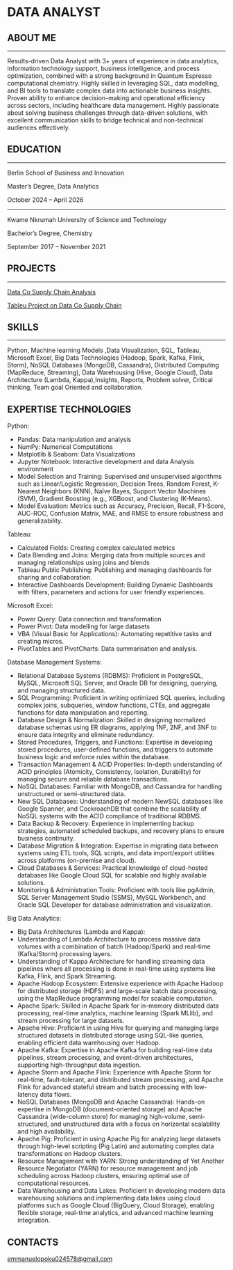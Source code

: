 # DATA ANALYST

## ABOUT ME 
--------------
Results-driven Data Analyst with 3+ years of experience in data analytics, information technology support, business intelligence, and process optimization, combined with a strong background in Quantum Espresso computational chemistry. Highly skilled in leveraging SQL, data modelling, and BI tools to translate complex data into actionable business insights. Proven ability to enhance decision-making and operational efficiency across sectors, including healthcare data management. Highly passionate about solving business challenges through data-driven solutions, with excellent communication skills to bridge technical and non-technical audiences effectively.

## EDUCATION
----------------
Berlin School of Business and Innovation

Master’s Degree, Data Analytics

October 2024 – April 2026

-------
Kwame Nkrumah University of Science and Technology

Bachelor’s Degree, Chemistry

September 2017 – November 2021



## PROJECTS
----------------

[Data Co Supply Chain Analysis](https://opoku370.github.io/ )

[Tableu Project on Data Co Supply Chain](https://public.tableau.com/app/profile/emmanuel.opoku3814/viz/SupplyChainTableauDashboard/SalesDashboard?publish=yes )



## SKILLS
------------

Python, Machine learning Models ,Data Visualization, SQL, Tableau, Microsoft Excel, Big Data Technologies (Hadoop, Spark, Kafka, Flink, Storm), NoSQL Databases (MongoDB, Cassandra), Distributed Computing (MapReduce, Streaming), Data Warehousing (Hive, Google Cloud), Data Architecture (Lambda, Kappa),Insights, Reports, Problem solver, Critical thinking, Team goal Oriented and collaboration.



EXPERTISE TECHNOLOGIES
--------------

Python:
-	Pandas: Data manipulation and analysis
-	NumPy: Numerical Computations
-	Matplotlib & Seaborn: Data Visualizations
-	Jupyter Notebook: Interactive development and data Analysis environment
- Model Selection and Training: Supervised and unsupervised algorithms such as Linear/Logistic Regression, Decision Trees, Random Forest, K-Nearest Neighbors (KNN), Naïve Bayes, Support Vector Machines (SVM), Gradient Boosting (e.g., XGBoost, and Clustering (K-Means).
- Model Evaluation: Metrics such as Accuracy, Precision, Recall, F1-Score, AUC-ROC, Confusion Matrix, MAE, and RMSE to ensure robustness and generalizability.


Tableau:

-	Calculated Fields: Creating complex calculated metrics
-	Data Blending and Joins: Merging data from multiple sources and managing relationships using joins and blends
-	Tableau Public Publishing: Publishing and managing dashboards for sharing and collaboration.
-	Interactive Dashboards Development: Building Dynamic Dashboards with filters, parameters and actions for user friendly experiences.

Microsoft Excel:

-	Power Query: Data connection and transformation
-	Power Pivot: Data modelling for large datasets
-	VBA (Visual Basic for Applications): Automating repetitive tasks and creating micros.
-	PivotTables and PivotCharts: Data summarisation and analysis.


Database Management Systems:

-	Relational Database Systems (RDBMS):
Proficient in PostgreSQL, MySQL, Microsoft SQL Server, and Oracle DB for designing, querying, and managing structured data.
-	SQL Programming:
Proficient in writing optimized SQL queries, including complex joins, subqueries, window functions, CTEs, and aggregate functions for data manipulation and reporting.
-	Database Design & Normalization:
Skilled in designing normalized database schemas using ER diagrams, applying 1NF, 2NF, and 3NF to ensure data integrity and eliminate redundancy.
-	Stored Procedures, Triggers, and Functions:
Expertise in developing stored procedures, user-defined functions, and triggers to automate business logic and enforce rules within the database.
-	Transaction Management & ACID Properties:
In-depth understanding of ACID principles (Atomicity, Consistency, Isolation, Durability) for managing secure and reliable database transactions.
-	NoSQL Databases:
Familiar with MongoDB,  and Cassandra for handling unstructured or semi-structured data.
-	New SQL Databases:
Understanding of modern NewSQL databases like Google Spanner, and CockroachDB that combine the scalability of NoSQL systems with the ACID compliance of traditional RDBMS.
-	Data Backup & Recovery:
Experience in implementing backup strategies, automated scheduled backups, and recovery plans to ensure business continuity.
-	Database Migration & Integration:
Expertise in migrating data between systems using ETL tools, SQL scripts, and data import/export utilities across platforms (on-premise and cloud).
-	Cloud Databases & Services:
Practical knowledge of cloud-hosted databases like Google Cloud SQL for scalable and highly available solutions.
-	Monitoring & Administration Tools:
Proficient with tools like pgAdmin, SQL Server Management Studio (SSMS), MySQL Workbench, and Oracle SQL Developer for database administration and visualization.


Big Data Analytics:

-	Big Data Architectures (Lambda and Kappa):
  -	Understanding of Lambda Architecture to process massive data volumes with a combination of batch (Hadoop/Spark) and real-time (Kafka/Storm) processing layers.
  -	Understanding of Kappa Architecture for handling streaming data pipelines where all processing is done in real-time using systems like Kafka, Flink, and Spark Streaming.
-	Apache Hadoop Ecosystem:
Extensive experience with Apache Hadoop for distributed storage (HDFS) and large-scale batch data processing, using the MapReduce programming model for scalable computation.
-	Apache Spark:
Skilled in Apache Spark for in-memory distributed data processing, real-time analytics, machine learning (Spark MLlib), and stream processing for large datasets.
-	Apache Hive:
Proficient in using Hive for querying and managing large structured datasets in distributed storage using SQL-like queries, enabling efficient data warehousing over Hadoop.
-	Apache Kafka:
Expertise in Apache Kafka for building real-time data pipelines, stream processing, and event-driven architectures, supporting high-throughput data ingestion.
-	Apache Storm and Apache Flink:
Experience with Apache Storm for real-time, fault-tolerant, and distributed stream processing, and Apache Flink for advanced stateful stream and batch processing with low-latency data flows.
-	NoSQL Databases (MongoDB and Apache Cassandra):
Hands-on expertise in MongoDB (document-oriented storage) and Apache Cassandra (wide-column store) for managing high-volume, semi-structured, and unstructured data with a focus on horizontal scalability and high availability.
-	Apache Pig:
Proficient in using Apache Pig for analyzing large datasets through high-level scripting (Pig Latin) and automating complex data transformations on Hadoop clusters.
-	Resource Management with YARN:
Strong understanding of Yet Another Resource Negotiator (YARN) for resource management and job scheduling across Hadoop clusters, ensuring optimal use of computational resources.
-	Data Warehousing and Data Lakes:
Proficient in developing modern data warehousing solutions and implementing data lakes using cloud platforms such as Google Cloud (BigQuery, Cloud Storage), enabling flexible storage, real-time analytics, and advanced machine learning integration.



CONTACTS
-----------------
emmanuelopoku024578@gmail.com














